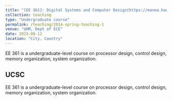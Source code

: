```yaml
---
title: "[EE 361]: Digital Systems and Computer Design(https://manoa.hawaii.edu/catalog/courses/ee-361-digital-systems-and-computer-design-3/)"
collection: teaching
type: "Undergraduate course"
permalink: /teaching/2014-spring-teaching-1
venue: "UHM, Dept of ECE"
date: 2023-08-12
location: "City, Country"
---
```


EE 361 is a undergraduate-level course on processor design, control design, memory organization, system organization.

UCSC
---

EE 361 is a undergraduate-level course on processor design, control design, memory organization, system organization.
